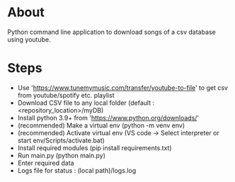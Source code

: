 # About
Python command line application to download songs of a csv database using youtube.

# Steps
- Use 'https://www.tunemymusic.com/transfer/youtube-to-file' to get csv from youtube/spotify etc. playlist
- Download CSV file to any local folder (default : <repository_location>/myDB)
- Install python 3.9+ from 'https://www.python.org/downloads/'
- (recommended) Make a virtual env (python -m venv env)
- (recommended) Activate virtual env (VS code -> Select interpreter or start env/Scripts/activate.bat)
- Install required modules (pip install requirements.txt)
- Run main.py (python main.py)
- Enter required data
- Logs file for status : (local path)/logs.log

